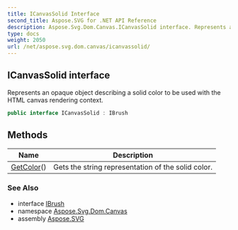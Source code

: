 ```yaml
---
title: ICanvasSolid Interface
second_title: Aspose.SVG for .NET API Reference
description: Aspose.Svg.Dom.Canvas.ICanvasSolid interface. Represents an opaque object describing a solid color to be used with the HTML canvas rendering context
type: docs
weight: 2050
url: /net/aspose.svg.dom.canvas/icanvassolid/
---
```

## ICanvasSolid interface

Represents an opaque object describing a solid color to be used with the HTML canvas rendering context.

```csharp
public interface ICanvasSolid : IBrush
```

## Methods

| Name | Description |
| --- | --- |
| [GetColor](../../aspose.svg.dom.canvas/icanvassolid/getcolor/)() | Gets the string representation of the solid color. |

### See Also

* interface [IBrush](../../aspose.svg.drawing/ibrush/)
* namespace [Aspose.Svg.Dom.Canvas](../../aspose.svg.dom.canvas/)
* assembly [Aspose.SVG](../../)
